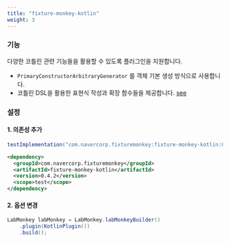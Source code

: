 ```yaml
---
title: "fixture-monkey-kotlin"
weight: 3
---
```


### 기능
다양한 코틀린 관련 기능들을 활용할 수 있도록 플러그인을 지원합니다.
- `PrimaryConstructorArbitraryGenerator` 를 객체 기본 생성 방식으로 사용합니다.
- 코틀린 DSL을 활용한 표현식 작성과 확장 함수들을 제공합니다. [see](https://github.com/naver/fixture-monkey/blob/main/fixture-monkey-kotlin/src/main/kotlin/com/navercorp/fixturemonkey/kotlin/FixtureMonkeyExtensions.kt)


### 설정
#### 1. 의존성 추가
```groovy
testImplementation("com.navercorp.fixturemonkey:fixture-monkey-kotlin:0.4.2")
```

```xml
<dependency>
  <groupId>com.navercorp.fixturemonkey</groupId>
  <artifactId>fixture-monkey-kotlin</artifactId>
  <version>0.4.2</version>
  <scope>test</scope>
</dependency>
```

#### 2. 옵션 변경
```java
LabMonkey labMonkey = LabMonkey.labMonkeyBuilder()
	.plugin(KotlinPlugin())
    .build();
```